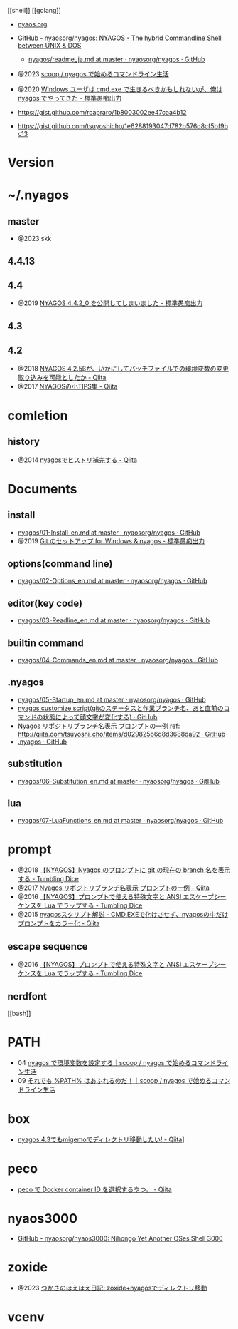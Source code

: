 
[[shell]]
[[golang]]

- [nyaos.org](https://nyaos.org/)
- [GitHub - nyaosorg/nyagos: NYAGOS - The hybrid Commandline Shell between UNIX & DOS](https://github.com/nyaosorg/nyagos)
	- [nyagos/readme_ja.md at master · nyaosorg/nyagos · GitHub](https://github.com/nyaosorg/nyagos/blob/master/readme_ja.md)

- @2023 [scoop / nyagos で始めるコマンドライン生活](https://zenn.dev/zetamatta/books/5ac80a9ddb35fef9a146)
- @2020 [Windows ユーザは cmd.exe で生きるべきかもしれないが、俺は nyagos でやってきた - 標準愚痴出力](https://zetamatta.hatenablog.com/entry/2020/07/21/003444)
- https://gist.github.com/rcapraro/1b8003002ee47caa4b12
- https://gist.github.com/tsuyoshicho/1e6288193047d782b576d8cf5bf9bc13

# Version

# ~/.nyagos
## master
- @2023 skk

## 4.4.13

## 4.4
- @2019 [NYAGOS 4.4.2_0 を公開してしまいました - 標準愚痴出力](https://zetamatta.hatenablog.com/entry/2019/04/04/001721)

## 4.3
## 4.2
- @2018 [NYAGOS 4.2.5βが、いかにしてバッチファイルでの環境変数の変更取り込みを可能としたか - Qiita](https://qiita.com/zetamatta/items/efff93d92ac2150192fb)
- @2017 [NYAGOSの小TIPS集 - Qiita](https://qiita.com/zetamatta/items/699f772691f19dab03b0)

# comletion
## history
- @2014 [nyagosでヒストリ補完する - Qiita](https://qiita.com/nocd5/items/7cfc2441868442838148)

# Documents
## install
- [nyagos/01-Install_en.md at master · nyaosorg/nyagos · GitHub](https://github.com/nyaosorg/nyagos/blob/master/docs/01-Install_en.md)
- @2019 [Git のセットアップ for Windows & nyagos - 標準愚痴出力](https://zetamatta.hatenablog.com/entry/2019/07/13/113245)

## options(command line)
- [nyagos/02-Options_en.md at master · nyaosorg/nyagos · GitHub](https://github.com/nyaosorg/nyagos/blob/master/docs/02-Options_en.md)
## editor(key code)
- [nyagos/03-Readline_en.md at master · nyaosorg/nyagos · GitHub](https://github.com/nyaosorg/nyagos/blob/master/docs/03-Readline_en.md)
## builtin command
- [nyagos/04-Commands_en.md at master · nyaosorg/nyagos · GitHub](https://github.com/nyaosorg/nyagos/blob/master/docs/04-Commands_en.md)
## .nyagos
- [nyagos/05-Startup_en.md at master · nyaosorg/nyagos · GitHub](https://github.com/nyaosorg/nyagos/blob/master/docs/05-Startup_en.md)
- [nyagos customize script(gitのステータスと作業ブランチ名、あと直前のコマンドの状態によって顔文字が変化する) · GitHub](https://gist.github.com/Pctg-x8/cc0462beac7dfedd4abb)
- [Nyagos リポジトリブランチ名表示 プロンプトの一例 ref: http://qiita.com/tsuyoshi_cho/items/d029825b6d8d3688da92 · GitHub](https://gist.github.com/tsuyoshicho/1e6288193047d782b576d8cf5bf9bc13)
- [.nyagos · GitHub](https://gist.github.com/hogewest/0ebe5acd5b10cc31c2a6f9195e2290f5)
	
## substitution
- [nyagos/06-Substitution_en.md at master · nyaosorg/nyagos · GitHub](https://github.com/nyaosorg/nyagos/blob/master/docs/06-Substitution_en.md)
## lua
- [nyagos/07-LuaFunctions_en.md at master · nyaosorg/nyagos · GitHub](https://github.com/nyaosorg/nyagos/blob/master/docs/07-LuaFunctions_en.md)


# prompt
- @2018 [【NYAGOS】Nyagos のプロンプトに git の現在の branch 名を表示する - Tumbling Dice](https://outofmem.hatenablog.com/entry/2016/01/27/014352)
- @2017 [Nyagos リポジトリブランチ名表示 プロンプトの一例 - Qiita](https://qiita.com/tsuyoshi_cho/items/d029825b6d8d3688da92)
- @2016 [【NYAGOS】プロンプトで使える特殊文字と ANSI エスケープシーケンスを Lua でラップする - Tumbling Dice](https://outofmem.hatenablog.com/entry/2016/01/27/014920)
- @2015 [nyagosスクリプト解説 - CMD.EXEで化けさせず、nyagosの中だけプロンプトをカラー化 - Qiita](https://qiita.com/zetamatta/items/c08586c85fa73c182a7a)

## escape sequence
- @2016 [【NYAGOS】プロンプトで使える特殊文字と ANSI エスケープシーケンスを Lua でラップする - Tumbling Dice](https://outofmem.hatenablog.com/entry/2016/01/27/014920)

## nerdfont
[[bash]]

# PATH
- 04 [nyagos で環境変数を設定する｜scoop / nyagos で始めるコマンドライン生活](https://zenn.dev/zetamatta/books/5ac80a9ddb35fef9a146/viewer/2c4c1e)
- 09 [それでも %PATH% はあふれるのだ！｜scoop / nyagos で始めるコマンドライン生活](https://zenn.dev/zetamatta/books/5ac80a9ddb35fef9a146/viewer/c2e32b)

# box
- [nyagos 4.3でもmigemoでディレクトリ移動したい! - Qiita](https://qiita.com/nocd5/items/1736064cd9ee652d5920)]

# peco
- [peco で Docker container ID を選択するやつ。 - Qiita](https://qiita.com/ujiro99@github/items/0f42088559e1085e5c28)

# nyaos3000
- [GitHub - nyaosorg/nyaos3000: Nihongo Yet Another OSes Shell 3000](https://github.com/nyaosorg/nyaos3000)

# zoxide
- @2023 [つかさのほえほえ日記: zoxide+nyagosでディレクトリ移動](http://hoehoetukasa.blogspot.com/2023/01/zoxidenyagos.html)

# vcenv
